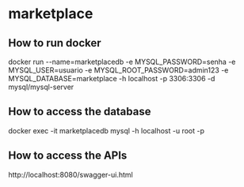 # marketplace

<h2>How to run docker</h2>

docker run --name=marketplacedb -e MYSQL_PASSWORD=senha -e MYSQL_USER=usuario -e MYSQL_ROOT_PASSWORD=admin123 -e MYSQL_DATABASE=marketplace -h localhost -p 3306:3306 -d mysql/mysql-server

<h2>How to access the database</h2>

docker exec -it marketplacedb mysql -h localhost -u root -p

<h2>How to access the APIs</h2>

http://localhost:8080/swagger-ui.html
